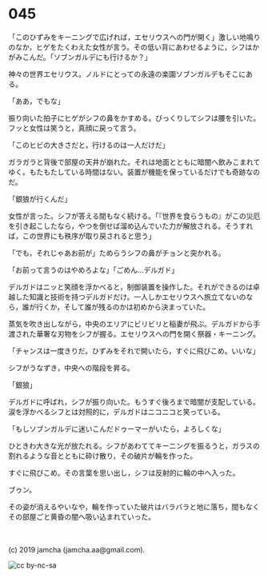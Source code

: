 

# 045

「このひずみをキーニングで広げれば，エセリウスへの門が開く」激しい地鳴りのなか，ヒゲをたくわえた女性が言う。その低い背にあわせるように，シフはかがみこんだ。「ソブンガルデにも行けるか？」

神々の世界エセリウス。ノルドにとっての永遠の楽園ソブンガルデもそこにある。

「ああ，でもな」

振り向いた拍子にヒゲがシフの鼻をかすめる。びっくりしてシフは腰を引いた。フッと女性は笑うと，真顔に戻って言う。

「このヒビの大きさだと，行けるのは一人だけだ」

ガラガラと背後で部屋の天井が崩れた。それは地面とともに暗闇へ飲みこまれてゆく。もたもたしている時間はない。装置が機能を保っているだけでも奇跡なのだ。

「銀狼が行くんだ」

女性が言った。シフが答える間もなく続ける。「『世界を食らうもの』がこの災厄を引き起こしたなら，やつを倒せば溜め込んでいた力が解放される。そうすれば，この世界にも秩序が取り戻されると思う」

「でも，それじゃあお前が」ためらうシフの鼻がチョンと突かれる。

「お前って言うのはやめろよな」「ごめん…デルガド」

デルガドはニッと笑顔を浮かべると，制御装置を操作した。それができるのは卓越した知識と技術を持つデルガドだけ。一人しかエセリウスへ旅立てないのなら，誰が行くか，そして誰が残るのかは初めから決まっていた。

蒸気を吹き出しながら，中央のエリアにビリビリと稲妻が飛ぶ。デルガドから手渡された華奢な刃物をシフが握る。エセリウスへの門を開く祭器・キーニング。

「チャンスは一度きりだ。ひずみをそれで開いたら，すぐに飛びこめ。いいな」

シフがうなずき，中央への階段を昇る。

「銀狼」

デルガドに呼ばれ，シフが振り向いた。もうすぐ後ろまで暗闇が支配している。涙を浮かべるシフとは対照的に，デルガドはニコニコと笑っている。

「もしソブンガルデに迷いこんだドゥーマーがいたら，よろしくな」

ひときわ大きな光が放たれる。シフがあわててキーニングを振るうと，ガラスの割れるような音とともに砕け散り，その破片が輪を作った。

すぐに飛びこめ。その言葉を思い出し，シフは反射的に輪の中へ入った。

ブゥン。

その姿が消えるやいなや，輪を作っていた破片はバラバラと地に落ち，間もなくその部屋ごと黄昏の闇へ吸い込まれていった。

<br>
<br>
(c) 2019 jamcha (jamcha.aa@gmail.com).

![cc by-nc-sa](https://i.creativecommons.org/l/by-nc-sa/4.0/88x31.png)

